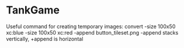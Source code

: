 # TankGame

Useful command for creating temporary images:
convert -size 100x50 xc:blue -size 100x50 xc:red -append button_tileset.png
-append stacks vertically, +append is horizontal
